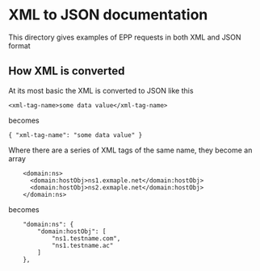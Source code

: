# XML to JSON documentation

This directory gives examples of EPP requests in both XML and JSON format

## How XML is converted

At its most basic the XML is converted to JSON like this

    <xml-tag-name>some data value</xml-tag-name>

becomes

    { "xml-tag-name": "some data value" }

Where there are a series of XML tags of the same name, they become an array

        <domain:ns>
          <domain:hostObj>ns1.exmaple.net</domain:hostObj>
          <domain:hostObj>ns2.exmaple.net</domain:hostObj>
        </domain:ns>

becomes

        "domain:ns": {
            "domain:hostObj": [
                "ns1.testname.com",
                "ns1.testname.ac"
            ]
        },

